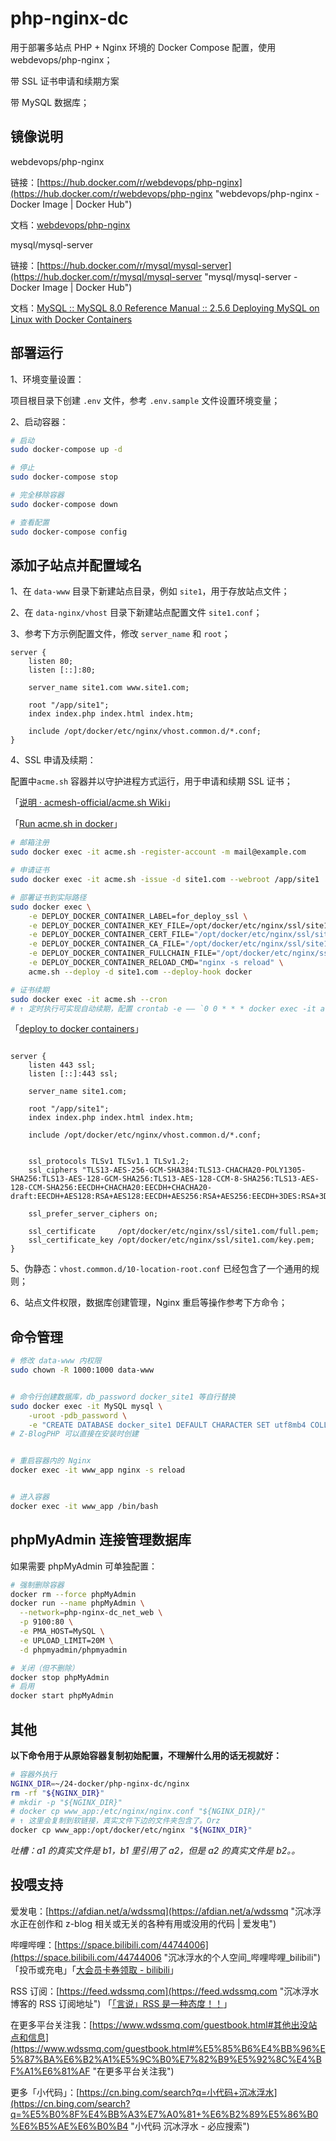 # php-nginx-dc

用于部署多站点 PHP + Nginx 环境的 Docker Compose 配置，使用 webdevops/php-nginx；

带 SSL 证书申请和续期方案

带 MySQL 数据库；

## 镜像说明

webdevops/php-nginx

链接：[https://hub.docker.com/r/webdevops/php-nginx](https://hub.docker.com/r/webdevops/php-nginx "webdevops/php-nginx - Docker Image | Docker Hub")

文档：[webdevops/php-nginx](https://dockerfile.readthedocs.io/en/latest/content/DockerImages/dockerfiles/php-nginx.html "webdevops/php-nginx")

mysql/mysql-server

链接：[https://hub.docker.com/r/mysql/mysql-server](https://hub.docker.com/r/mysql/mysql-server "mysql/mysql-server - Docker Image | Docker Hub")

文档：[MySQL :: MySQL 8.0 Reference Manual :: 2.5.6 Deploying MySQL on Linux with Docker Containers](https://dev.mysql.com/doc/refman/8.0/en/linux-installation-docker.html "MySQL :: MySQL 8.0 Reference Manual :: 2.5.6 Deploying MySQL on Linux with Docker Containers")

## 部署运行

1、环境变量设置：

项目根目录下创建 `.env` 文件，参考 `.env.sample` 文件设置环境变量；

2、启动容器：

```bash
# 启动
sudo docker-compose up -d

# 停止
sudo docker-compose stop

# 完全移除容器
sudo docker-compose down

# 查看配置
sudo docker-compose config

```

## 添加子站点并配置域名

1、在 `data-www` 目录下新建站点目录，例如 `site1`，用于存放站点文件；

2、在 `data-nginx/vhost` 目录下新建站点配置文件 `site1.conf`；

3、参考下方示例配置文件，修改 `server_name` 和 `root`；

```nginx
server {
    listen 80;
    listen [::]:80;

    server_name site1.com www.site1.com;

    root "/app/site1";
    index index.php index.html index.htm;

    include /opt/docker/etc/nginx/vhost.common.d/*.conf;
}

```

4、SSL 申请及续期：

配置中`acme.sh` 容器并以守护进程方式运行，用于申请和续期 SSL 证书；

「[说明 · acmesh-official/acme.sh Wiki](https://github.com/acmesh-official/acme.sh/wiki/%E8%AF%B4%E6%98%8E "说明 · acmesh-official/acme.sh Wiki")」

「[Run acme.sh in docker](https://github.com/acmesh-official/acme.sh/wiki/Run-acme.sh-in-docker#3-run-acmesh-as-a-docker-daemon "Run acme.sh in docker")」

```bash
# 邮箱注册
sudo docker exec -it acme.sh -register-account -m mail@example.com

# 申请证书
sudo docker exec -it acme.sh -issue -d site1.com --webroot /app/site1

# 部署证书到实际路径
sudo docker exec \
    -e DEPLOY_DOCKER_CONTAINER_LABEL=for_deploy_ssl \
    -e DEPLOY_DOCKER_CONTAINER_KEY_FILE=/opt/docker/etc/nginx/ssl/site1.com/key.pem \
    -e DEPLOY_DOCKER_CONTAINER_CERT_FILE="/opt/docker/etc/nginx/ssl/site1.com/cert.pem" \
    -e DEPLOY_DOCKER_CONTAINER_CA_FILE="/opt/docker/etc/nginx/ssl/site1.com/ca.pem" \
    -e DEPLOY_DOCKER_CONTAINER_FULLCHAIN_FILE="/opt/docker/etc/nginx/ssl/site1.com/full.pem" \
    -e DEPLOY_DOCKER_CONTAINER_RELOAD_CMD="nginx -s reload" \
    acme.sh --deploy -d site1.com --deploy-hook docker

# 证书续期
sudo docker exec -it acme.sh --cron
# ↑ 定时执行可实现自动续期，配置 crontab -e —— `0 0 * * * docker exec -it acme.sh --cron`


```

「[deploy to docker containers](https://github.com/acmesh-official/acme.sh/wiki/deploy-to-docker-containers "deploy to docker containers")」

```nginx

server {
    listen 443 ssl;
    listen [::]:443 ssl;

    server_name site1.com;

    root "/app/site1";
    index index.php index.html index.htm;

    include /opt/docker/etc/nginx/vhost.common.d/*.conf;


    ssl_protocols TLSv1 TLSv1.1 TLSv1.2;
    ssl_ciphers "TLS13-AES-256-GCM-SHA384:TLS13-CHACHA20-POLY1305-SHA256:TLS13-AES-128-GCM-SHA256:TLS13-AES-128-CCM-8-SHA256:TLS13-AES-128-CCM-SHA256:EECDH+CHACHA20:EECDH+CHACHA20-draft:EECDH+AES128:RSA+AES128:EECDH+AES256:RSA+AES256:EECDH+3DES:RSA+3DES:!MD5";

    ssl_prefer_server_ciphers on;

    ssl_certificate     /opt/docker/etc/nginx/ssl/site1.com/full.pem;
    ssl_certificate_key /opt/docker/etc/nginx/ssl/site1.com/key.pem;
}

```

5、伪静态：`vhost.common.d/10-location-root.conf` 已经包含了一个通用的规则；

6、站点文件权限，数据库创建管理，Nginx 重启等操作参考下方命令；

## 命令管理

```sh
# 修改 data-www 内权限
sudo chown -R 1000:1000 data-www


# 命令行创建数据库，db_password docker_site1 等自行替换
sudo docker exec -it MySQL mysql \
    -uroot -pdb_password \
    -e "CREATE DATABASE docker_site1 DEFAULT CHARACTER SET utf8mb4 COLLATE utf8mb4_unicode_ci;"
# Z-BlogPHP 可以直接在安装时创建


# 重启容器内的 Nginx
docker exec -it www_app nginx -s reload


# 进入容器
docker exec -it www_app /bin/bash

```


## phpMyAdmin 连接管理数据库

如果需要 phpMyAdmin 可单独配置：

```bash
# 强制删除容器
docker rm --force phpMyAdmin
docker run --name phpMyAdmin \
  --network=php-nginx-dc_net_web \
  -p 9100:80 \
  -e PMA_HOST=MySQL \
  -e UPLOAD_LIMIT=20M \
  -d phpmyadmin/phpmyadmin

# 关闭（但不删除）
docker stop phpMyAdmin
# 启用
docker start phpMyAdmin

```


## 其他

**以下命令用于从原始容器复制初始配置，不理解什么用的话无视就好：**

```sh
# 容器外执行
NGINX_DIR=~/24-docker/php-nginx-dc/nginx
rm -rf "${NGINX_DIR}"
# mkdir -p "${NGINX_DIR}"
# docker cp www_app:/etc/nginx/nginx.conf "${NGINX_DIR}/"
# ↑ 这里会复制到软链接，真实文件下边的文件夹包含了。Orz
docker cp www_app:/opt/docker/etc/nginx "${NGINX_DIR}"

```

_吐槽：a1 的真实文件是 b1，b1 里引用了 a2，但是 a2 的真实文件是 b2。。_


## 投喂支持

爱发电：[https://afdian.net/a/wdssmq](https://afdian.net/a/wdssmq "沉冰浮水正在创作和 z-blog 相关或无关的各种有用或没用的代码 | 爱发电")

哔哩哔哩：[https://space.bilibili.com/44744006](https://space.bilibili.com/44744006 "沉冰浮水的个人空间\_哔哩哔哩\_bilibili")「投币或充电」「[大会员卡券领取 - bilibili](https://account.bilibili.com/account/big/myPackage "大会员卡券领取 - bilibili")」

RSS 订阅：[https://feed.wdssmq.com](https://feed.wdssmq.com "沉冰浮水博客的 RSS 订阅地址") 「[「言说」RSS 是一种态度！！](https://www.wdssmq.com/post/20201231613.html "「言说」RSS 是一种态度！！")」

在更多平台关注我：[https://www.wdssmq.com/guestbook.html#其他出没站点和信息](https://www.wdssmq.com/guestbook.html#%E5%85%B6%E4%BB%96%E5%87%BA%E6%B2%A1%E5%9C%B0%E7%82%B9%E5%92%8C%E4%BF%A1%E6%81%AF "在更多平台关注我")

更多「小代码」：[https://cn.bing.com/search?q=小代码+沉冰浮水](https://cn.bing.com/search?q=%E5%B0%8F%E4%BB%A3%E7%A0%81+%E6%B2%89%E5%86%B0%E6%B5%AE%E6%B0%B4 "小代码 沉冰浮水 - 必应搜索")

<!-- ##################################### -->
